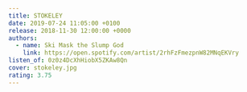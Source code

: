 ```yaml
---
title: STOKELEY
date: 2019-07-24 11:05:00 +0100
release: 2018-11-30 12:00:00 +0000
authors:
  - name: Ski Mask the Slump God
    link: https://open.spotify.com/artist/2rhFzFmezpnW82MNqEKVry
listen_of: 0z0z4DcXhHiobX5ZKAw8Qn
cover: stokeley.jpg
rating: 3.75
---
```

